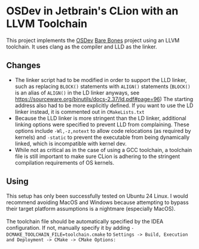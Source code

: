# OSDev in Jetbrain's CLion with an LLVM Toolchain
This project implements the [OSDev](https://wiki.osdev.org) [Bare Bones](https://wiki.osdev.org/Bare_Bones) project using an LLVM toolchain. It uses clang as the compiler and LLD as the linker.

## Changes
- The linker script had to be modified in order to support the LLD linker, such as replacing  `BLOCK()` statements with `ALIGN()` statements (`BLOCK()` is an alias of `ALIGN()` in the LD linker anyways, see https://sourceware.org/binutils/docs-2.37/ld.pdf#page=96) The starting address also had to be more explicitly defined. If you want to use the LD linker instead, it is commented out in `CMakeLists.txt`
- Because the LLD linker is more stringent than the LD linker, additional linking options were specified to prevent LLD from complaining. These options include `-Wl,-z,notext` to allow code relocations (as required by kernels) and `-static` to prevent the executable from being dynamically linked, which is incompatible with kernel dev.
- While not as critical as in the case of using a GCC toolchain, a toolchain file is still important to make sure CLion is adhering to the stringent compilation requirements of OS kernels.

## Using
This setup has only been successfully tested on Ubuntu 24 Linux. I would recommend avoiding MacOS and Windows because attempting to bypass their target platform assumptions is a nightmare (especially MacOS).
<br /><br />
The toolchain file should be automatically specified by the IDEA configuration. If not, manually specify it by adding `-DCMAKE_TOOLCHAIN_FILE=toolchain.cmake` to `Settings -> Build, Execution and Deployment -> CMake -> CMake Options:`
